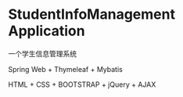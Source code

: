 # StudentInfoManagement Application

一个学生信息管理系统

Spring Web + Thymeleaf + Mybatis

HTML + CSS + BOOTSTRAP + jQuery + AJAX
